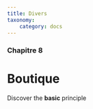 ```yaml
---
title: Divers
taxonomy:
    category: docs
---
```


### Chapitre 8

# Boutique

Discover the **basic** principle
